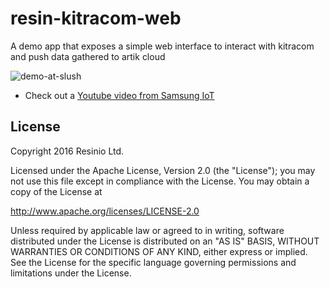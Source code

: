 # resin-kitracom-web

A demo app that exposes a simple web interface to interact with kitracom and push data gathered to artik cloud

![demo-at-slush](https://pbs.twimg.com/media/CynnELmXgAEjCol.jpg:large)

* Check out a [Youtube video from Samsung IoT](https://youtu.be/5xIitBTZynw)
## License

Copyright 2016 Resinio Ltd.

Licensed under the Apache License, Version 2.0 (the "License"); you may not use this file except in compliance with the License. You may obtain a copy of the License at

<http://www.apache.org/licenses/LICENSE-2.0>

Unless required by applicable law or agreed to in writing, software distributed under the License is distributed on an "AS IS" BASIS, WITHOUT WARRANTIES OR CONDITIONS OF ANY KIND, either express or implied. See the License for the specific language governing permissions and limitations under the License.
